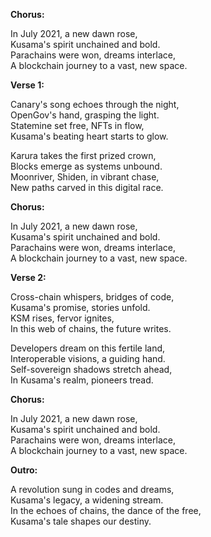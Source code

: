 **Chorus:**

In July 2021, a new dawn rose,  
Kusama's spirit unchained and bold.  
Parachains were won, dreams interlace,  
A blockchain journey to a vast, new space.

**Verse 1:**

Canary's song echoes through the night,  
OpenGov's hand, grasping the light.  
Statemine set free, NFTs in flow,  
Kusama's beating heart starts to glow.

Karura takes the first prized crown,  
Blocks emerge as systems unbound.  
Moonriver, Shiden, in vibrant chase,  
New paths carved in this digital race.

**Chorus:**

In July 2021, a new dawn rose,  
Kusama's spirit unchained and bold.  
Parachains were won, dreams interlace,  
A blockchain journey to a vast, new space.

**Verse 2:**

Cross-chain whispers, bridges of code,  
Kusama's promise, stories unfold.  
KSM rises, fervor ignites,  
In this web of chains, the future writes.

Developers dream on this fertile land,  
Interoperable visions, a guiding hand.  
Self-sovereign shadows stretch ahead,  
In Kusama's realm, pioneers tread.

**Chorus:**

In July 2021, a new dawn rose,  
Kusama's spirit unchained and bold.  
Parachains were won, dreams interlace,  
A blockchain journey to a vast, new space.  

**Outro:**

A revolution sung in codes and dreams,  
Kusama's legacy, a widening stream.  
In the echoes of chains, the dance of the free,  
Kusama's tale shapes our destiny.